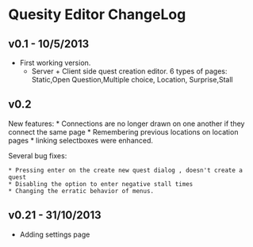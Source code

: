 Quesity Editor ChangeLog
=========================

v0.1 - 10/5/2013
-----------------

* First working version.
	* Server + Client side quest creation editor. 6 types of pages: Static,Open Question,Multiple choice, Location, Surprise,Stall

v0.2
-----
New features:
	* Connections are no longer drawn on one another if they connect the same page
	* Remembering previous locations on location pages
	* linking selectboxes were enhanced.

Several bug fixes:

	* Pressing enter on the create new quest dialog , doesn't create a quest
	* Disabling the option to enter negative stall times
	* Changing the erratic behavior of menus.

v0.21 - 31/10/2013
-------------------

* Adding settings page